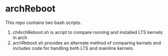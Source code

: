 # archReboot
This repo contains two bash scripts.
1) chArchReboot.sh is acript to compare running and installed LTS kernels in arch
2) archReboot.sh provides an alternate method of comparing kernels and includes code for handling both LTS and mainline kernels.
